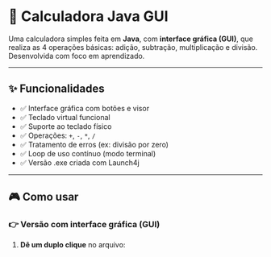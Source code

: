 # 🧮 Calculadora Java GUI

Uma calculadora simples feita em **Java**, com **interface gráfica (GUI)**, que realiza as 4 operações básicas: adição, subtração, multiplicação e divisão. Desenvolvida com foco em aprendizado.

---

## ✨ Funcionalidades

- ✅ Interface gráfica com botões e visor
- ✅ Teclado virtual funcional
- ✅ Suporte ao teclado físico
- ✅ Operações: `+`, `-`, `*`, `/`
- ✅ Tratamento de erros (ex: divisão por zero)
- ✅ Loop de uso contínuo (modo terminal)
- ✅ Versão .exe criada com Launch4j

---

## 🎮 Como usar

### 👉 Versão com interface gráfica (GUI)

1. **Dê um duplo clique** no arquivo:
